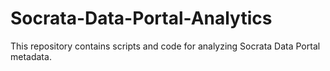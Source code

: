 # Socrata-Data-Portal-Analytics

This repository contains scripts and code for analyzing Socrata Data Portal metadata. 
